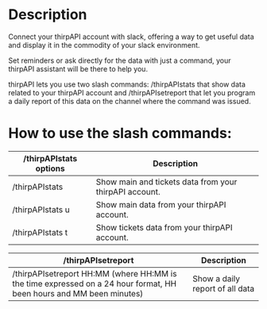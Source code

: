# Description
Connect your thirpAPI account with slack, offering a way to get useful data and display it in the commodity of your slack environment. 

Set reminders or ask directly for the data with just a command, your thirpAPI assistant will be there to help you.

thirpAPI lets you use two slash commands: /thirpAPIstats that show data related to your thirpAPI account and /thirpAPIsetreport that let you program a daily report of this data on the channel where the command was issued.

# How to use the slash commands:
| /thirpAPIstats options| Description 
| ------ | ------ 
| /thirpAPIstats | Show main and tickets data from your thirpAPI account. |
| /thirpAPIstats u | Show main data from your thirpAPI account.
| /thirpAPIstats t | Show tickets data from your thirpAPI account.

| /thirpAPIsetreport| Description 
| ------ | ------ 
|/thirpAPIsetreport HH:MM  (where HH:MM is the time expressed on a 24 hour format, HH been hours and MM been minutes) | Show a daily report of all data